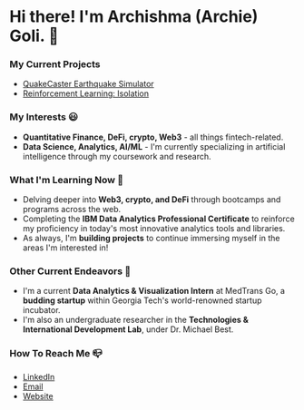 # Hi there! I'm Archishma (Archie) Goli. 👋

### My Current Projects
- [QuakeCaster Earthquake Simulator](https://github.com/archishmagoli/QuakeCaster)
- [Reinforcement Learning: Isolation](https://github.com/archishmagoli/Isolation_RL)

### My Interests 😃
- **Quantitative Finance, DeFi, crypto, Web3** - all things fintech-related.
- **Data Science, Analytics, AI/ML** - I'm currently specializing in artificial intelligence through my coursework and research.

### What I'm Learning Now 📖
- Delving deeper into **Web3, crypto, and DeFi** through bootcamps and programs across the web.
- Completing the **IBM Data Analytics Professional Certificate** to reinforce my proficiency in today's most innovative analytics tools and libraries.
- As always, I'm **building projects** to continue immersing myself in the areas I'm interested in!

### Other Current Endeavors 🌻
- I'm a current **Data Analytics & Visualization Intern** at MedTrans Go, a **budding startup** within Georgia Tech's world-renowned startup incubator.
- I'm also an undergraduate researcher in the **Technologies & International Development Lab**, under Dr. Michael Best.

### How To Reach Me 📪
- [LinkedIn](https://www.linkedin.com/in/archishma-goli/)
- [Email](mailto:archishma.goli@gmail.com)
- [Website](https://archishmagoli.github.io/portfolio/)
